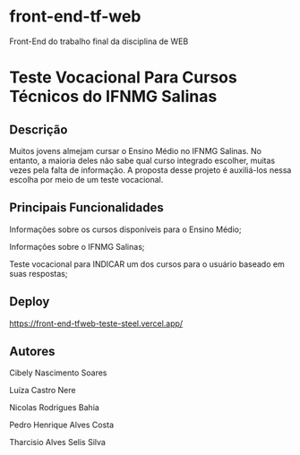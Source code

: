 # front-end-tf-web
Front-End do trabalho final da disciplina de WEB

# Teste Vocacional Para Cursos Técnicos do IFNMG Salinas

## Descrição
Muitos jovens almejam cursar o Ensino Médio no IFNMG Salinas. 
No entanto, a maioria deles não sabe qual curso integrado 
escolher, muitas vezes pela falta de informação. A proposta
desse projeto é auxiliá-los nessa escolha por meio de um 
teste vocacional.

## Principais Funcionalidades
Informações sobre os cursos disponíveis para o Ensino Médio;

Informações sobre o IFNMG Salinas;

Teste vocacional para INDICAR um dos cursos para o usuário
baseado em suas respostas;

## Deploy
https://front-end-tfweb-teste-steel.vercel.app/

## Autores
Cibely Nascimento Soares

Luíza Castro Nere

Nicolas Rodrigues Bahia

Pedro Henrique Alves Costa

Tharcisio Alves Selis Silva
